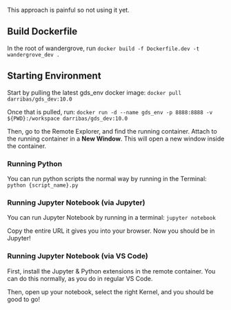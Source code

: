 
This approach is painful so not using it yet.

## Build Dockerfile
In the root of wandergrove, run 
```docker build -f Dockerfile.dev -t wandergrove_dev .```



## Starting Environment

Start by pulling the latest gds_env docker image:
```docker pull darribas/gds_dev:10.0```

Once that is pulled, run:
```docker run -d --name gds_env -p 8888:8888 -v ${PWD}:/workspace darribas/gds_dev:10.0```

Then, go to the Remote Explorer, and find the running container. Attach to the running container in a **New Window**. This will open a new window inside the container.

### Running Python
You can run python scripts the normal way by running in the Terminal: 
```python {script_name}.py```

### Running Jupyter Notebook (via Jupyter)
You can run Jupyter Notebook by running in a terminal:
```jupyter notebook```

Copy the entire URL it gives you into your browser. Now you should be in Jupyter!

### Running Jupyter Notebook (via VS Code)
First, install the Jupyter & Python extensions in the remote container. You can do this normally, as you do in regular VS Code.

Then, open up your notebook, select the right Kernel, and you should be good to go! 